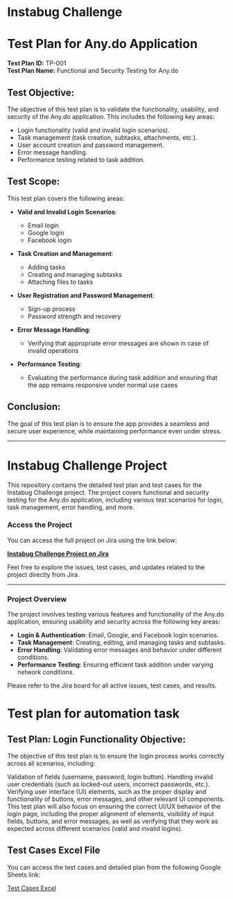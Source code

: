 # Instabug Challenge

# Test Plan for Any.do Application
**Test Plan ID:** TP-001  
**Test Plan Name:** Functional and Security Testing for Any.do

## Test Objective:
The objective of this test plan is to validate the functionality, usability, and security of the Any.do application. This includes the following key areas:
- Login functionality (valid and invalid login scenarios).
- Task management (task creation, subtasks, attachments, etc.).
- User account creation and password management.
- Error message handling.
- Performance testing related to task addition.

## Test Scope:
This test plan covers the following areas:

- **Valid and Invalid Login Scenarios**:
  - Email login
  - Google login
  - Facebook login
  
- **Task Creation and Management**:
  - Adding tasks
  - Creating and managing subtasks
  - Attaching files to tasks
  
- **User Registration and Password Management**:
  - Sign-up process
  - Password strength and recovery
  
- **Error Message Handling**:
  - Verifying that appropriate error messages are shown in case of invalid operations
  
- **Performance Testing**:
  - Evaluating the performance during task addition and ensuring that the app remains responsive under normal use cases

## Conclusion:
The goal of this test plan is to ensure the app provides a seamless and secure user experience, while maintaining performance even under stress.

---

# Instabug Challenge Project

This repository contains the detailed test plan and test cases for the Instabug Challenge project. The project covers functional and security testing for the Any.do application, including various test scenarios for login, task management, error handling, and more.

### Access the Project

You can access the full project on Jira using the link below:

[**Instabug Challenge Project on Jira**](https://mariamabdelmoneim011.atlassian.net/jira/software/projects/SCRUM/boards/1)

Feel free to explore the issues, test cases, and updates related to the project directly from Jira.

---

### Project Overview
The project involves testing various features and functionality of the Any.do application, ensuring usability and security across the following key areas:

- **Login & Authentication**: Email, Google, and Facebook login scenarios.
- **Task Management**: Creating, editing, and managing tasks and subtasks.
- **Error Handling**: Validating error messages and behavior under different conditions.
- **Performance Testing**: Ensuring efficient task addition under varying network conditions.

Please refer to the Jira board for all active issues, test cases, and results.




# Test plan for automation task
## Test Plan: Login Functionality Objective:
The objective of this test plan is to ensure the login process works correctly across all scenarios, including:

Validation of fields (username, password, login button).
Handling invalid user credentials (such as locked-out users, incorrect passwords, etc.).
Verifying user interface (UI) elements, such as the proper display and functionality of buttons, error messages, and other relevant UI components.
This test plan will also focus on ensuring the correct UI/UX behavior of the login page, including the proper alignment of elements, visibility of input fields, buttons, and error messages, as well as verifying that they work as expected across different scenarios (valid and invalid logins).

## Test Cases Excel File

You can access the test cases and detailed plan from the following Google Sheets link:

[Test Cases Excel](https://docs.google.com/spreadsheets/d/1u7_eZuOvTXpJUlvh3LhX3ORKdAigBz_p/edit?usp=sharing)
